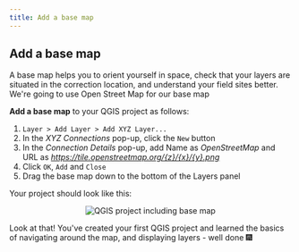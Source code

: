 ```yaml
---
title: Add a base map
---
```


## Add a base map
A base map helps you to orient yourself in space, check that your layers are situated in the correction location, and understand your field sites better.  We're going to use Open Street Map for our base map

**Add a base map** to your QGIS project as follows:

1. `Layer > Add Layer > Add XYZ Layer...`
2. In the *XYZ Connections* pop-up, click the `New` button
3. In the *Connection Details* pop-up, add Name as *OpenStreetMap* and URL as *https://tile.openstreetmap.org/{z}/{x}/{y}.png*
4. Click `OK`, `Add` and `Close`
5. Drag the base map down to the bottom of the Layers panel

Your project should look like this:

<center><img src="{{site.baseurl}}/src/img/QGIS_BaseMap.png" alt="QGIS project including base map"></center>

Look at that!  You've created your first QGIS project and learned the basics of navigating around the map, and displaying layers - well done  :fireworks:


<!-- https://atcoordinates.info/2020/12/17/adding-basemaps-to-qgis-with-web-mapping-services/ -->